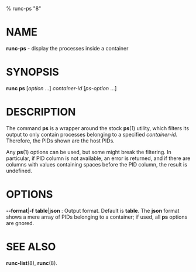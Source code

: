 % runc-ps "8"

# NAME
**runc-ps** - display the processes inside a container

# SYNOPSIS
**runc ps** [_option_ ...] _container-id_ [_ps-option_ ...]

# DESCRIPTION
The command **ps** is a wrapper around the stock **ps**(1) utility,
which filters its output to only contain processes belonging to a specified
_container-id_. Therefore, the PIDs shown are the host PIDs.

Any **ps**(1) options can be used, but some might break the filtering.
In particular, if PID column is not available, an error is returned,
and if there are columns with values containing spaces before the PID
column, the result is undefined.

# OPTIONS
**--format**|**-f** **table**|**json**
: Output format. Default is **table**. The **json** format shows a mere array
of PIDs belonging to a container; if used, all **ps** options are gnored.

# SEE ALSO
**runc-list**(8),
**runc**(8).

